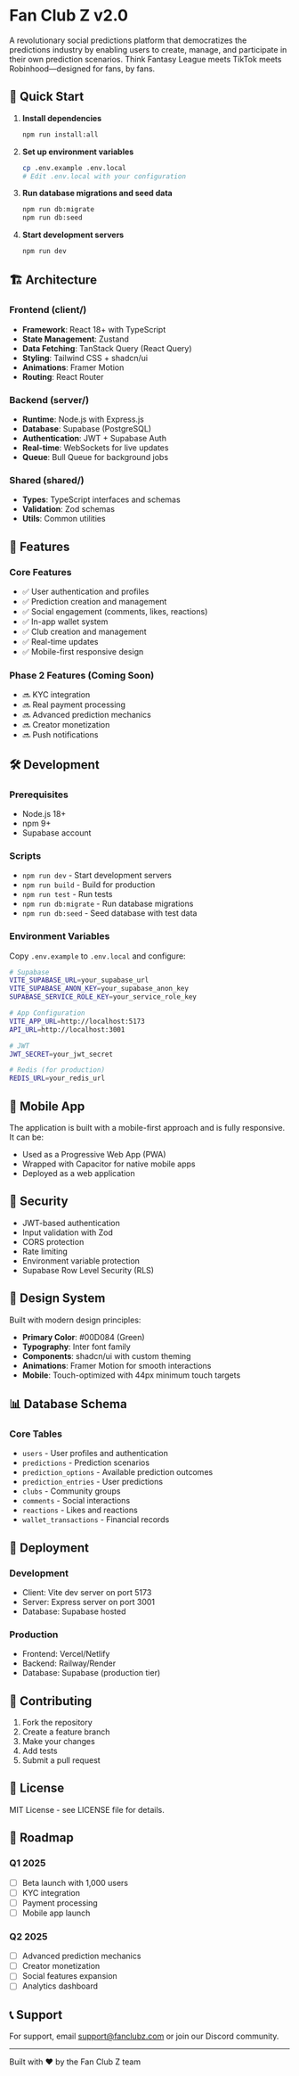 # Fan Club Z v2.0

A revolutionary social predictions platform that democratizes the predictions industry by enabling users to create, manage, and participate in their own prediction scenarios. Think Fantasy League meets TikTok meets Robinhood—designed for fans, by fans.

## 🚀 Quick Start

1. **Install dependencies**
   ```bash
   npm run install:all
   ```

2. **Set up environment variables**
   ```bash
   cp .env.example .env.local
   # Edit .env.local with your configuration
   ```

3. **Run database migrations and seed data**
   ```bash
   npm run db:migrate
   npm run db:seed
   ```

4. **Start development servers**
   ```bash
   npm run dev
   ```

## 🏗️ Architecture

### Frontend (client/)
- **Framework**: React 18+ with TypeScript
- **State Management**: Zustand
- **Data Fetching**: TanStack Query (React Query)
- **Styling**: Tailwind CSS + shadcn/ui
- **Animations**: Framer Motion
- **Routing**: React Router

### Backend (server/)
- **Runtime**: Node.js with Express.js
- **Database**: Supabase (PostgreSQL)
- **Authentication**: JWT + Supabase Auth
- **Real-time**: WebSockets for live updates
- **Queue**: Bull Queue for background jobs

### Shared (shared/)
- **Types**: TypeScript interfaces and schemas
- **Validation**: Zod schemas
- **Utils**: Common utilities

## 🎯 Features

### Core Features
- ✅ User authentication and profiles
- ✅ Prediction creation and management
- ✅ Social engagement (comments, likes, reactions)
- ✅ In-app wallet system
- ✅ Club creation and management
- ✅ Real-time updates
- ✅ Mobile-first responsive design

### Phase 2 Features (Coming Soon)
- 🔜 KYC integration
- 🔜 Real payment processing
- 🔜 Advanced prediction mechanics
- 🔜 Creator monetization
- 🔜 Push notifications

## 🛠️ Development

### Prerequisites
- Node.js 18+
- npm 9+
- Supabase account

### Scripts
- `npm run dev` - Start development servers
- `npm run build` - Build for production
- `npm run test` - Run tests
- `npm run db:migrate` - Run database migrations
- `npm run db:seed` - Seed database with test data

### Environment Variables

Copy `.env.example` to `.env.local` and configure:

```bash
# Supabase
VITE_SUPABASE_URL=your_supabase_url
VITE_SUPABASE_ANON_KEY=your_supabase_anon_key
SUPABASE_SERVICE_ROLE_KEY=your_service_role_key

# App Configuration
VITE_APP_URL=http://localhost:5173
API_URL=http://localhost:3001

# JWT
JWT_SECRET=your_jwt_secret

# Redis (for production)
REDIS_URL=your_redis_url
```

## 📱 Mobile App

The application is built with a mobile-first approach and is fully responsive. It can be:
- Used as a Progressive Web App (PWA)
- Wrapped with Capacitor for native mobile apps
- Deployed as a web application

## 🔐 Security

- JWT-based authentication
- Input validation with Zod
- CORS protection
- Rate limiting
- Environment variable protection
- Supabase Row Level Security (RLS)

## 🎨 Design System

Built with modern design principles:
- **Primary Color**: #00D084 (Green)
- **Typography**: Inter font family
- **Components**: shadcn/ui with custom theming
- **Animations**: Framer Motion for smooth interactions
- **Mobile**: Touch-optimized with 44px minimum touch targets

## 📊 Database Schema

### Core Tables
- `users` - User profiles and authentication
- `predictions` - Prediction scenarios
- `prediction_options` - Available prediction outcomes
- `prediction_entries` - User predictions
- `clubs` - Community groups
- `comments` - Social interactions
- `reactions` - Likes and reactions
- `wallet_transactions` - Financial records

## 🚀 Deployment

### Development
- Client: Vite dev server on port 5173
- Server: Express server on port 3001
- Database: Supabase hosted

### Production
- Frontend: Vercel/Netlify
- Backend: Railway/Render
- Database: Supabase (production tier)

## 🤝 Contributing

1. Fork the repository
2. Create a feature branch
3. Make your changes
4. Add tests
5. Submit a pull request

## 📄 License

MIT License - see LICENSE file for details.

## 🎯 Roadmap

### Q1 2025
- [ ] Beta launch with 1,000 users
- [ ] KYC integration
- [ ] Payment processing
- [ ] Mobile app launch

### Q2 2025
- [ ] Advanced prediction mechanics
- [ ] Creator monetization
- [ ] Social features expansion
- [ ] Analytics dashboard

## 📞 Support

For support, email support@fanclubz.com or join our Discord community.

---

Built with ❤️ by the Fan Club Z team
